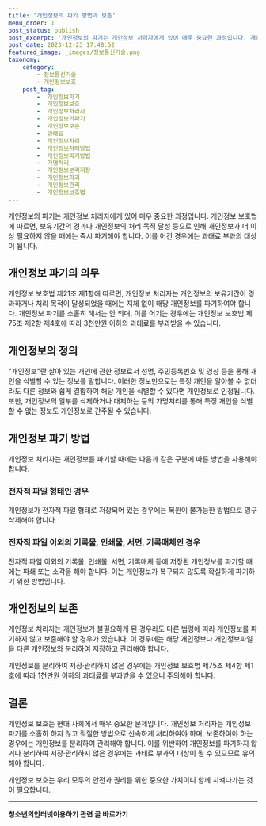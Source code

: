```yaml
---
title: '개인정보의 파기 방법과 보존'
menu_order: 1
post_status: publish
post_excerpt: '개인정보의 파기는 개인정보 처리자에게 있어 매우 중요한 과정입니다. 개인정보 보호법에 따르면, 보유기간의 경과나 개인정보의 처리 목적 달성 등으로 인해 개인정보가 더 이상 필요하지 않을 때에는 즉시 파기해야 합니다. 이를 어긴 경우에는 과태료 부과의 대상이 됩니다.'
post_date: 2023-12-23 17:48:52
featured_image: _images/정보통신기술.png
taxonomy:
    category:
        - 정보통신기술
        - 개인정보보호
    post_tag:
        -  개인정보파기
        -  개인정보보호
        -  개인정보처리자
        -  개인정보의파기
        -  개인정보보존
        -  과태료
        -  개인정보처리
        -  개인정보처리방법
        -  개인정보파기방법
        -  가명처리
        -  개인정보분리저장
        -  개인정보파괴
        -  개인정보관리
        -  개인정보보호법
---
```



개인정보의 파기는 개인정보 처리자에게 있어 매우 중요한 과정입니다. 개인정보 보호법에 따르면, 보유기간의 경과나 개인정보의 처리 목적 달성 등으로 인해 개인정보가 더 이상 필요하지 않을 때에는 즉시 파기해야 합니다. 이를 어긴 경우에는 과태료 부과의 대상이 됩니다.

## 개인정보 파기의 의무

개인정보 보호법 제21조 제1항에 따르면, 개인정보 처리자는 개인정보의 보유기간이 경과하거나 처리 목적이 달성되었을 때에는 지체 없이 해당 개인정보를 파기하여야 합니다. 개인정보 파기를 소홀히 해서는 안 되며, 이를 어기는 경우에는 개인정보 보호법 제75조 제2항 제4호에 따라 3천만원 이하의 과태료를 부과받을 수 있습니다.

## 개인정보의 정의

"개인정보"란 살아 있는 개인에 관한 정보로서 성명, 주민등록번호 및 영상 등을 통해 개인을 식별할 수 있는 정보를 말합니다. 이러한 정보만으로는 특정 개인을 알아볼 수 없더라도 다른 정보와 쉽게 결합하여 해당 개인을 식별할 수 있다면 개인정보로 인정됩니다. 또한, 개인정보의 일부를 삭제하거나 대체하는 등의 가명처리를 통해 특정 개인을 식별할 수 없는 정보도 개인정보로 간주될 수 있습니다.

## 개인정보 파기 방법

개인정보 처리자는 개인정보를 파기할 때에는 다음과 같은 구분에 따른 방법을 사용해야 합니다.

### 전자적 파일 형태인 경우

개인정보가 전자적 파일 형태로 저장되어 있는 경우에는 복원이 불가능한 방법으로 영구 삭제해야 합니다.

### 전자적 파일 이외의 기록물, 인쇄물, 서면, 기록매체인 경우

전자적 파일 이외의 기록물, 인쇄물, 서면, 기록매체 등에 저장된 개인정보를 파기할 때에는 파쇄 또는 소각을 해야 합니다. 이는 개인정보가 복구되지 않도록 확실하게 파기하기 위한 방법입니다.

## 개인정보의 보존

개인정보 처리자는 개인정보가 불필요하게 된 경우라도 다른 법령에 따라 개인정보를 파기하지 않고 보존해야 할 경우가 있습니다. 이 경우에는 해당 개인정보나 개인정보파일을 다른 개인정보와 분리하여 저장하고 관리해야 합니다.

개인정보를 분리하여 저장·관리하지 않은 경우에는 개인정보 보호법 제75조 제4항 제1호에 따라 1천만원 이하의 과태료를 부과받을 수 있으니 주의해야 합니다.

## 결론

개인정보 보호는 현대 사회에서 매우 중요한 문제입니다. 개인정보 처리자는 개인정보 파기를 소홀히 하지 않고 적절한 방법으로 신속하게 처리하여야 하며, 보존하여야 하는 경우에는 개인정보를 분리하여 관리해야 합니다. 이를 위반하여 개인정보를 파기하지 않거나 분리하여 저장·관리하지 않은 경우에는 과태료 부과의 대상이 될 수 있으므로 유의해야 합니다.

개인정보 보호는 우리 모두의 안전과 권리를 위한 중요한 가치이니 함께 지켜나가는 것이 필요합니다.

<!-- wp:separator -->
<hr class="wp-block-separator has-alpha-channel-opacity"/>
<!-- /wp:separator -->

<!-- wp:group {"backgroundColor":"base","layout":{"type":"constrained"}} -->
<div class="wp-block-group has-base-background-color has-background"><!-- wp:paragraph {"align":"center","fontSize":"medium"} -->
<p class="has-text-align-center has-large-font-size"><strong>청소년의인터넷이용하기 관련 글 바로가기</strong></p>
<!-- /wp:paragraph -->


<!-- wp:latest-posts
{"categories":[{"id":34663,"count":19,"description":"","link":"https://uknowlaw.com/category/%ec%b2%ad%ec%86%8c%eb%85%84%ec%9d%98%ec%9d%b8%ed%84%b0%eb%84%b7%ec%9d%b4%ec%9a%a9%ed%95%98%ea%b8%b0/","name":"청소년의인터넷이용하기","slug":"청소년의인터넷이용하기","taxonomy":"category","parent":0,"meta":[],"_links":{"self":[{"href":"https://uknowlaw.com/wp-json/wp/v2/categories/34663"}],"collection":[{"href":"https://uknowlaw.com/wp-json/wp/v2/categories"}],"about":[{"href":"https://uknowlaw.com/wp-json/wp/v2/taxonomies/category"}],"wp:post_type":[{"href":"https://uknowlaw.com/wp-json/wp/v2/posts?categories=34663"}],"curies":[{"name":"wp","href":"https://api.w.org/{rel}","templated":true}]}}],"postsToShow":100,"excerptLength":28,"postLayout":"grid","columns":2,"featuredImageAlign":"left","featuredImageSizeSlug":"large","fontSize":"small"} /--></div>
<!-- /wp:group -->